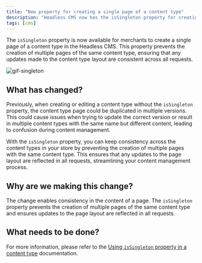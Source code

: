 ```yaml
---
title: "New property for creating a single page of a content type"
description: "Headless CMS now has the isSingleton property for creating single content pages, avoiding duplicates, and keeping layout consistent across requests."
tags: [cms]
---
```


The `isSingleton` property is now available for merchants to create a single page of a content type in the Headless CMS. This property prevents the creation of multiple pages of the same content type, ensuring that any updates made to the content type layout are consistent across all requests.

![gif-singleton](https://user-images.githubusercontent.com/67270558/228011883-b3d03a63-79c5-4a2c-8fb7-667ca19f56a4.gif)

## What has changed?

Previously, when creating or editing a content type without the `isSingleton` property, the content type page could be duplicated in multiple versions. This could cause issues when trying to update the correct version or result in multiple content types with the same name but different content, leading to confusion during content management.

With the `isSingleton` property, you can keep consistency across the content types in your store by preventing the creation of multiple pages with the same content type. This ensures that any updates to the page layout are reflected in all requests, streamlining your content management process.


## Why are we making this change?
The change enables consistency in the content of a page. The `isSingleton` property prevents the creation of multiple pages of the same content type and ensures updates to the page layout are reflected in all requests.

## What needs to be done?
For more information, please refer to the [Using `isSingleton` property in a content type](/tbd) documentation.